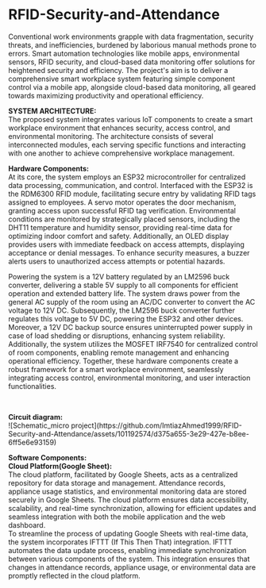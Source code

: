 # RFID-Security-and-Attendance
<p> Conventional work environments grapple with data fragmentation, security threats, and inefficiencies, burdened by laborious manual methods prone to errors. Smart automation technologies like mobile apps, environmental sensors, RFID security, and cloud-based data monitoring offer solutions for heightened security and efficiency. The project's aim is to deliver a comprehensive smart workplace system featuring simple component control via a mobile app, alongside cloud-based data monitoring, all geared towards maximizing productivity and operational efficiency. </p>
<p><b>SYSTEM ARCHITECTURE:<br></b>
The proposed system integrates various IoT components to create a smart workplace environment that enhances security, access control, and environmental monitoring. The architecture consists of several interconnected modules, each serving specific functions and interacting with one another to achieve comprehensive workplace management.</p>
<p><b>Hardware Components:</b><br>
 At its core, the system employs an ESP32 microcontroller for centralized data processing, communication, and control. Interfaced with the ESP32 is the RDM6300 RFID module, facilitating secure entry by validating RFID tags assigned to employees. A servo motor operates the door mechanism, granting access upon successful RFID tag verification. Environmental conditions are monitored by strategically placed sensors, including the DHT11 temperature and humidity sensor, providing real-time data for optimizing indoor comfort and safety. Additionally, an OLED display provides users with immediate feedback on access attempts, displaying acceptance or denial messages. To enhance security measures, a buzzer alerts users to unauthorized access attempts or potential hazards.</p>
 <p>Powering the system is a 12V battery regulated by an LM2596 buck converter, delivering a stable 5V supply to all components for efficient operation and extended battery life. The system draws power from the general AC supply of the room using an AC/DC converter to convert the AC voltage to 12V DC. Subsequently, the LM2596 buck converter further regulates this voltage to 5V DC, powering the ESP32 and other devices. Moreover, a 12V DC backup source ensures uninterrupted power supply in case of load shedding or disruptions, enhancing system reliability. Additionally, the system utilizes the MOSFET IRF7540 for centralized control of room components, enabling remote management and enhancing operational efficiency. Together, these hardware components create a robust framework for a smart workplace environment, seamlessly integrating access control, environmental monitoring, and user interaction functionalities.</p><br>

 <p><b>Circuit diagram: </b><br>
![Schematic_micro project](https://github.com/ImtiazAhmed1999/RFID-Security-and-Attendance/assets/101192574/d375a655-3e29-427e-b8ee-6ff5e6e93159)
<br></p>

<p>
 <b>Software Components:</b> <br>
 <b>Cloud Platform(Google Sheet):</b> <br>
 The cloud platform, facilitated by Google Sheets, acts as a centralized repository for data storage and management. Attendance records, appliance usage statistics, and environmental monitoring data are stored securely in Google Sheets. The cloud platform ensures data accessibility, scalability, and real-time synchronization, allowing for efficient updates and seamless integration with both the mobile application and the web dashboard.<br>
 To streamline the process of updating Google Sheets with real-time data, the system incorporates IFTTT (If This Then That) integration. IFTTT automates the data update process, enabling immediate synchronization between various components of the system. This integration ensures that changes in attendance records, appliance usage, or environmental data are promptly reflected in the cloud platform.
</p>
